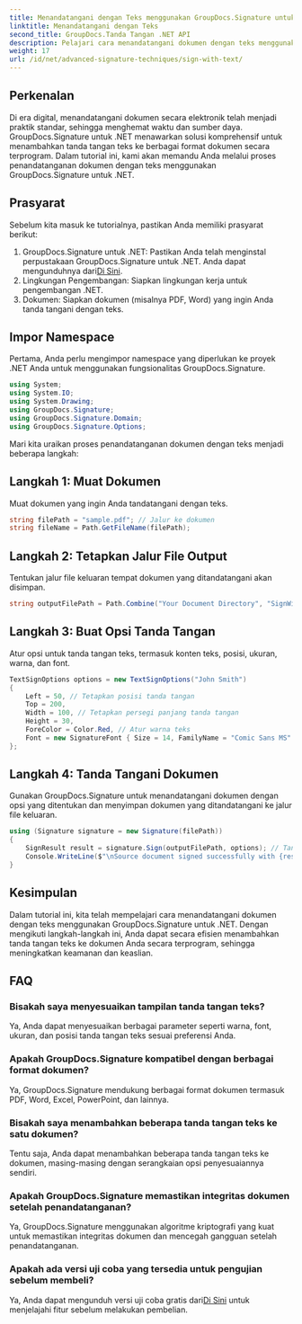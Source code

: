 ```yaml
---
title: Menandatangani dengan Teks menggunakan GroupDocs.Signature untuk .NET
linktitle: Menandatangani dengan Teks
second_title: GroupDocs.Tanda Tangan .NET API
description: Pelajari cara menandatangani dokumen dengan teks menggunakan GroupDocs.Signature untuk .NET. Panduan langkah demi langkah untuk menambahkan tanda tangan teks secara terprogram.
weight: 17
url: /id/net/advanced-signature-techniques/sign-with-text/
---
```

## Perkenalan
Di era digital, menandatangani dokumen secara elektronik telah menjadi praktik standar, sehingga menghemat waktu dan sumber daya. GroupDocs.Signature untuk .NET menawarkan solusi komprehensif untuk menambahkan tanda tangan teks ke berbagai format dokumen secara terprogram. Dalam tutorial ini, kami akan memandu Anda melalui proses penandatanganan dokumen dengan teks menggunakan GroupDocs.Signature untuk .NET.
## Prasyarat
Sebelum kita masuk ke tutorialnya, pastikan Anda memiliki prasyarat berikut:
1.  GroupDocs.Signature untuk .NET: Pastikan Anda telah menginstal perpustakaan GroupDocs.Signature untuk .NET. Anda dapat mengunduhnya dari[Di Sini](https://releases.groupdocs.com/signature/net/).
2. Lingkungan Pengembangan: Siapkan lingkungan kerja untuk pengembangan .NET.
3. Dokumen: Siapkan dokumen (misalnya PDF, Word) yang ingin Anda tanda tangani dengan teks.

## Impor Namespace
Pertama, Anda perlu mengimpor namespace yang diperlukan ke proyek .NET Anda untuk menggunakan fungsionalitas GroupDocs.Signature.
```csharp
using System;
using System.IO;
using System.Drawing;
using GroupDocs.Signature;
using GroupDocs.Signature.Domain;
using GroupDocs.Signature.Options;
```

Mari kita uraikan proses penandatanganan dokumen dengan teks menjadi beberapa langkah:
## Langkah 1: Muat Dokumen
Muat dokumen yang ingin Anda tandatangani dengan teks.
```csharp
string filePath = "sample.pdf"; // Jalur ke dokumen
string fileName = Path.GetFileName(filePath);
```
## Langkah 2: Tetapkan Jalur File Output
Tentukan jalur file keluaran tempat dokumen yang ditandatangani akan disimpan.
```csharp
string outputFilePath = Path.Combine("Your Document Directory", "SignWithText", fileName);
```
## Langkah 3: Buat Opsi Tanda Tangan
Atur opsi untuk tanda tangan teks, termasuk konten teks, posisi, ukuran, warna, dan font.
```csharp
TextSignOptions options = new TextSignOptions("John Smith")
{
    Left = 50, // Tetapkan posisi tanda tangan
    Top = 200,
    Width = 100, // Tetapkan persegi panjang tanda tangan
    Height = 30,
    ForeColor = Color.Red, // Atur warna teks
    Font = new SignatureFont { Size = 14, FamilyName = "Comic Sans MS" } // Atur font
};
```
## Langkah 4: Tanda Tangani Dokumen
Gunakan GroupDocs.Signature untuk menandatangani dokumen dengan opsi yang ditentukan dan menyimpan dokumen yang ditandatangani ke jalur file keluaran.
```csharp
using (Signature signature = new Signature(filePath))
{
    SignResult result = signature.Sign(outputFilePath, options); // Tanda tangani dokumen
    Console.WriteLine($"\nSource document signed successfully with {result.Succeeded.Count} signature(s).\nFile saved at {outputFilePath}.");
}
```

## Kesimpulan
Dalam tutorial ini, kita telah mempelajari cara menandatangani dokumen dengan teks menggunakan GroupDocs.Signature untuk .NET. Dengan mengikuti langkah-langkah ini, Anda dapat secara efisien menambahkan tanda tangan teks ke dokumen Anda secara terprogram, sehingga meningkatkan keamanan dan keaslian.
## FAQ
### Bisakah saya menyesuaikan tampilan tanda tangan teks?
Ya, Anda dapat menyesuaikan berbagai parameter seperti warna, font, ukuran, dan posisi tanda tangan teks sesuai preferensi Anda.
### Apakah GroupDocs.Signature kompatibel dengan berbagai format dokumen?
Ya, GroupDocs.Signature mendukung berbagai format dokumen termasuk PDF, Word, Excel, PowerPoint, dan lainnya.
### Bisakah saya menambahkan beberapa tanda tangan teks ke satu dokumen?
Tentu saja, Anda dapat menambahkan beberapa tanda tangan teks ke dokumen, masing-masing dengan serangkaian opsi penyesuaiannya sendiri.
### Apakah GroupDocs.Signature memastikan integritas dokumen setelah penandatanganan?
Ya, GroupDocs.Signature menggunakan algoritme kriptografi yang kuat untuk memastikan integritas dokumen dan mencegah gangguan setelah penandatanganan.
### Apakah ada versi uji coba yang tersedia untuk pengujian sebelum membeli?
 Ya, Anda dapat mengunduh versi uji coba gratis dari[Di Sini](https://releases.groupdocs.com/) untuk menjelajahi fitur sebelum melakukan pembelian.